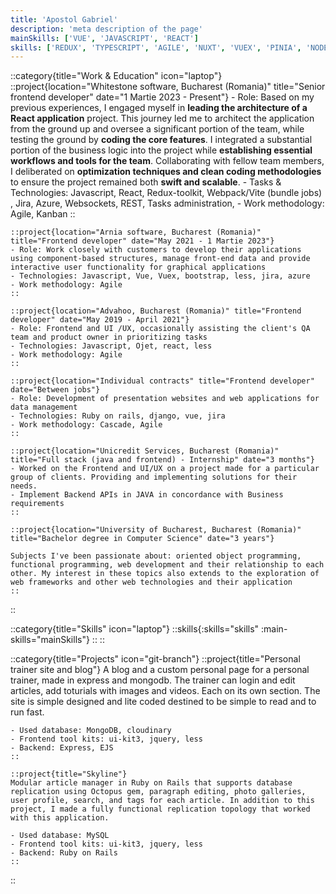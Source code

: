 ```yaml
---
title: 'Apostol Gabriel'
description: 'meta description of the page'
mainSkills: ['VUE', 'JAVASCRIPT', 'REACT']
skills: ['REDUX', 'TYPESCRIPT', 'AGILE', 'NUXT', 'VUEX', 'PINIA', 'NODEJS', 'SOCKETS', 'TAILWIND CSS', 'VITE', 'WEBPACK', 'JIRA', 'BOOTSTRAP', 'UIKIT', 'RUBY ON RAILS', 'MONGODB', 'UNIT TESTING', 'INTEGRATION TESTING', 'CYPRESS', 'LINUX', 'GIT', 'PYTHON', 'DJANGO', 'MVC', 'REST', 'OOP', 'OJET']
---
```


::category{title="Work & Education" icon="laptop"}
    ::project{location="Whitestone software, Bucharest (Romania)" title="Senior frontend developer" date="1 Martie 2023 - Present"}
    - Role: Based on my previous experiences, I engaged myself in **leading the architecture of a React application** project. This journey led me to architect the application from the ground up and oversee a significant portion of the team, while testing the ground by **coding the core features**. I integrated a substantial portion of the business logic into the project while **establishing essential workflows and tools for the team**. Collaborating with fellow team members, I deliberated on **optimization techniques and clean coding methodologies** to ensure the project remained both **swift and scalable**.
    - Tasks & Technologies: Javascript, React, Redux-toolkit, Webpack/Vite (bundle jobs) , Jira, Azure, Websockets, REST, Tasks administration, 
    - Work methodology: Agile, Kanban
    ::

    ::project{location="Arnia software, Bucharest (Romania)" title="Frontend developer" date="May 2021 - 1 Martie 2023"}
    - Role: Work closely with customers to develop their applications using component-based structures, manage front-end data and provide interactive user functionality for graphical applications
    - Technologies: Javascript, Vue, Vuex, bootstrap, less, jira, azure
    - Work methodology: Agile
    ::

    ::project{location="Advahoo, Bucharest (Romania)" title="Frontend developer" date="May 2019 - April 2021"}
    - Role: Frontend and UI /UX, occasionally assisting the client's QA team and product owner in prioritizing tasks
    - Technologies: Javascript, Ojet, react, less
    - Work methodology: Agile
    ::

    ::project{location="Individual contracts" title="Frontend developer" date="Between jobs"}
    - Role: Development of presentation websites and web applications for data management
    - Technologies: Ruby on rails, django, vue, jira
    - Work methodology: Cascade, Agile
    ::

    ::project{location="Unicredit Services, Bucharest (Romania)" title="Full stack (java and frontend) - Internship" date="3 months"}
    - Worked on the Frontend and UI/UX on a project made for a particular group of clients. Providing and implementing solutions for their needs.
    - Implement Backend APIs in JAVA in concordance with Business requirements
    ::

    ::project{location="University of Bucharest, Bucharest (Romania)" title="Bachelor degree in Computer Science" date="3 years"}
    
    Subjects I've been passionate about: oriented object programming, functional programming, web development and their relationship to each other. My interest in these topics also extends to the exploration of web frameworks and other web technologies and their application
    ::
::

::category{title="Skills" icon="laptop"}
  ::skills{:skills="skills" :main-skills="mainSkills"}
  ::
::

::category{title="Projects" icon="git-branch"}
    ::project{title="Personal trainer site and blog"}
    A blog and a custom personal page for a personal trainer, made in express and mongodb. The trainer can login and edit articles, add toturials with images and videos. Each on its own section. The site is simple designed and lite coded destined to be simple to read and to run fast.

    - Used database: MongoDB, cloudinary
    - Frontend tool kits: ui-kit3, jquery, less
    - Backend: Express, EJS
    ::

    ::project{title="Skyline"}
    Modular article manager in Ruby on Rails that supports database replication using Octopus gem, paragraph editing, photo galleries, user profile, search, and tags for each article. In addition to this project, I made a fully functional replication topology that worked with this application.

    - Used database: MySQL
    - Frontend tool kits: ui-kit3, jquery, less
    - Backend: Ruby on Rails
    ::
::

